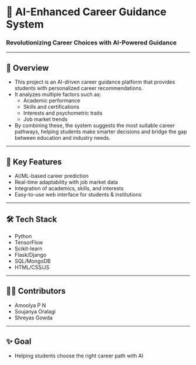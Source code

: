 # 🎯 AI-Enhanced Career Guidance System
### Revolutionizing Career Choices with AI-Powered Guidance

---

## 📖 Overview

- This project is an AI-driven career guidance platform that provides students with personalized career recommendations.  
- It analyzes multiple factors such as:  
  - Academic performance  
  - Skills and certifications  
  - Interests and psychometric traits  
  - Job market trends  
- By combining these, the system suggests the most suitable career pathways, helping students make smarter decisions and bridge the gap between education and industry needs.

---

## 🚀 Key Features

- AI/ML-based career prediction  
- Real-time adaptability with job market data  
- Integration of academics, skills, and interests  
- Easy-to-use web interface for students & institutions  

---

## 🛠️ Tech Stack

- Python  
- TensorFlow  
- Scikit-learn  
- Flask/Django  
- SQL/MongoDB  
- HTML/CSS/JS  

---

## 👨‍💻 Contributors

- Amoolya P N  
- Soujanya Oralagi  
- Shreyas Gowda  

---

## ✨ Goal

- Helping students choose the right career path with AI
